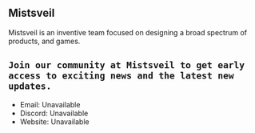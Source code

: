 ## Mistsveil
Mistsveil is an inventive team focused on designing a broad spectrum of products, and games.



## `Join our community at Mistsveil to get early access to exciting news and the latest new updates.`
- Email: Unavailable
- Discord: Unavailable
- Website: Unavailable

